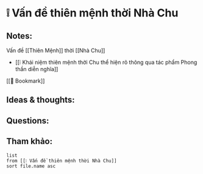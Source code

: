 # ❕ Vấn đề thiên mệnh thời Nhà Chu

## Notes:
Vấn đề [[Thiên Mệnh]] thời [[Nhà Chu]]
- [[❕ Khái niệm thiên mệnh thời Chu thể hiện rõ thông qua tác phẩm Phong thần diễn nghĩa]]


[[📑 Bookmark]]

## Ideas & thoughts:

## Questions:


## Tham khảo:
```dataview
list
from [[❕ Vấn đề thiên mệnh thời Nhà Chu]]
sort file.name asc
```